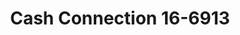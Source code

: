 ---
f_zip-code: 97383
f_state-code: OR
title: Cash Connection 16-6913
f_phone: 503-769-2274
f_city-only: Stayton
f_address: 955 N 1St Ave Stayton
f_location-unique-id: '6913'
slug: cash-connection-16-6913
updated-on: '2024-05-30T13:46:58.046Z'
created-on: '2024-05-30T13:36:59.803Z'
published-on: '2024-05-30T13:54:32.469Z'
f_city-state: cms/city/stayton-or.md
f_company: cms/company/cash-connection-16.md
f_state: cms/state/oregon.md
layout: '[payday-loan].html'
tags: payday-loan
---